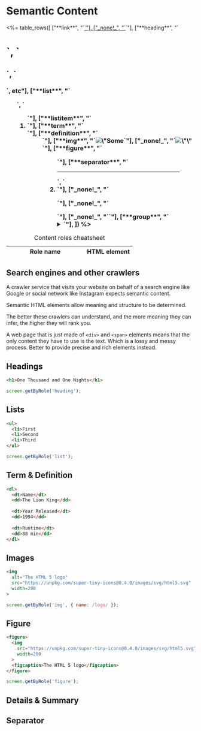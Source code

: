 # Semantic Content

<style>
article figure {
  display: flex;
  flex-direction: column;
  text-align: center;
  align-items: center;
}
</style>

<script type=module>
import * as DOMTesting from "https://cdn.skypack.dev/@testing-library/dom";
window.DOMTesting = DOMTesting;

function* surroundingSourceElements(el) {
  let prev = el;
  while (prev = prev.previousElementSibling) {
    if (prev.matches('h1, h2, h3, h4')) break;
    if (prev.matches('pre.language-html')) yield { type: 'html', code: prev.textContent };
    if (prev.matches('pre.language-javascript')) yield { type: 'javascript', code: prev.textContent };
  }
  
  let next = el;
  while (next = next.nextElementSibling) {
    if (next.matches('h1, h2, h3, h4')) break;
    if (next.matches('pre.language-html')) yield { type: 'html', code: next.textContent };
    if (next.matches('pre.language-javascript')) yield { type: 'javascript', code: next.textContent };
  }
}

const outputEls = document.querySelectorAll('article output');
console.log(outputEls);

for (const outputEl of outputEls.values()) {
  const div = outputEl.appendChild(document.createElement('div'));
  div.classList.add('p-4');
    
  console.log('outputEl', outputEl);
  const sources = surroundingSourceElements(outputEl);
  for (const source of sources) {
    const { type, code } = source;
    
    console.log('source', source);
    
    if (type === 'html') {
      div.innerHTML = code;
    }
    
    if (type === 'javascript') {
      const screen = DOMTesting.within(div);
      const testFunction = new Function('screen', `return ${code}`);
      testFunction(screen).style.border = '2px solid red';
    }
  }
}
//const htmlSourceElements = document.querySelector('article pre.language-html');
</script>

<table class="text-left table-fixed">
  <caption class="text-3xl pb-4 text-left">Content roles cheatsheet</caption>
  <thead>
    <tr>
      <th style="width: 12em">Role name</th>
      <th>HTML element</th>
    </tr>
  </thead>
  <tbody class="text-white bg-purple-900 border border-purple-700">
    <%= table_rows([
      ["**link**", "`<a href=…>`"],
      ["_none!_", "`<a>`"],
      ["**heading**", "`<h1>`, `<h2>`, `<h3>`, etc"],
      ["**list**", "`<ul>`, `<ol>`"],
      ["**listitem**", "`<li>`"],
      ["**term**", "`<dt>`"],
      ["**definition**", "`<dd>`"],
      ["**img**", "`<img alt=\"Some description\">`"],
      ["_none!_", "`<img alt=\"\">`"],
      ["**figure**", "`<figure>`"],
      ["**separator**", "`<hr>`, `<li role=separator>`"],
      ["_none!_", "`<p>`"],
      ["_none!_", "`<div>`"],
      ["_none!_", "`<span>`"],
      ["**group**", "`<details>`"],
      ["**button**", "`<summary>`"],
    ]) %>
  </tbody>
</table>

## Search engines and other crawlers

A crawler service that visits your website on behalf of a search engine like Google or social network like Instagram expects semantic content.

Semantic HTML elements allow meaning and structure to be determined.

The better these crawlers can understand, and the more meaning they can infer, the higher they will rank you.

A web page that is just made of `<div>` and `<span>` elements means that the only content they have to use is the text. Which is a lossy and messy process. Better to provide precise and rich elements instead.

## Headings

```html
<h1>One Thousand and One Nights</h1>
```

<output></output>

```javascript
screen.getByRole('heading');
```

## Lists

```html
<ul>
  <li>First
  <li>Second
  <li>Third
</ul>
```

<output></output>

```javascript
screen.getByRole('list');
```

## Term & Definition

```html
<dl>
  <dt>Name</dt>
  <dd>The Lion King</dd>
  
  <dt>Year Released</dt>
  <dd>1994</dd>
  
  <dt>Runtime</dt>
  <dd>88 min</dd>
</dl>
```

<output></output>

## Images

```html
<img
  alt="The HTML 5 logo"
  src="https://unpkg.com/super-tiny-icons@0.4.0/images/svg/html5.svg"
  width=200
>
```

<output></output>

```javascript
screen.getByRole('img', { name: /logo/ });
```

## Figure

```html
<figure>
  <img
    src="https://unpkg.com/super-tiny-icons@0.4.0/images/svg/html5.svg"
    width=200
  >
  <figcaption>The HTML 5 logo</figcaption>
</figure>
```

<output></output>

```javascript
screen.getByRole('figure');
```

## Details & Summary

## Separator

<script type=module>
  import * as DOM from "https://cdn.skypack.dev/@testing-library/dom";
  console.log("DOM", Object.keys(DOM), DOM.screen);
</script>
